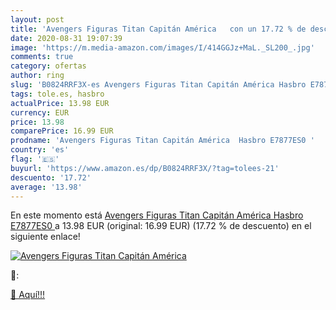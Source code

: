 ```yaml
---
layout: post
title: 'Avengers Figuras Titan Capitán América   con un 17.72 % de descuento'
date: 2020-08-31 19:07:39
image: 'https://m.media-amazon.com/images/I/414GGJz+MaL._SL200_.jpg'
comments: true
category: ofertas
author: ring
slug: 'B0824RRF3X-es Avengers Figuras Titan Capitán América Hasbro E7877ES0'
tags: tole.es, hasbro
actualPrice: 13.98 EUR
currency: EUR
price: 13.98
comparePrice: 16.99 EUR
prodname: 'Avengers Figuras Titan Capitán América  Hasbro E7877ES0 '
country: 'es'
flag: '🇪🇸'
buyurl: 'https://www.amazon.es/dp/B0824RRF3X/?tag=tolees-21'
descuento: '17.72'
average: '13.98'
---
```


En este momento está [Avengers Figuras Titan Capitán América  Hasbro E7877ES0 ](https://www.amazon.es/dp/B0824RRF3X/?tag=tolees-21) a 13.98 EUR (original: 16.99 EUR) (17.72 %  de descuento) en el siguiente enlace!

[![Avengers Figuras Titan Capitán América  ](https://m.media-amazon.com/images/I/414GGJz+MaL._SL200_.jpg)](https://www.amazon.es/dp/B0824RRF3X/?tag=tolees-21)

🔎:


[🛒 Aquí!!!](https://www.amazon.es/dp/B0824RRF3X/?tag=tolees-21)
